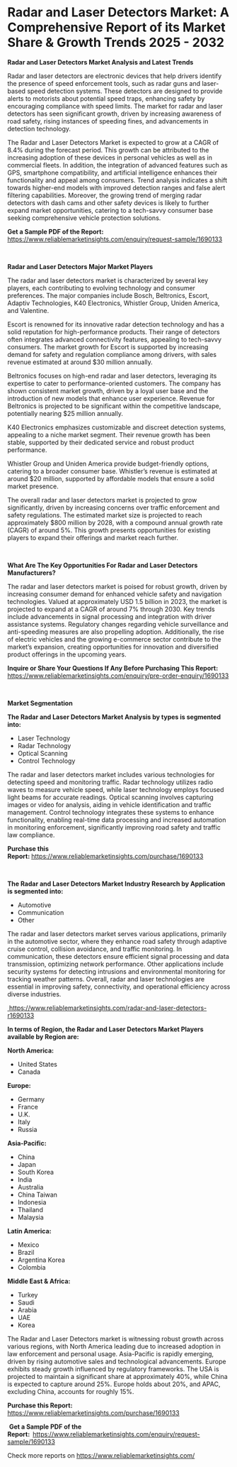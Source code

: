 <p><h1>Radar and Laser Detectors Market: A Comprehensive Report of its Market Share & Growth Trends 2025 - 2032</h1></p><p><strong>Radar and Laser Detectors Market Analysis and Latest Trends</strong></p>
<p><p>Radar and laser detectors are electronic devices that help drivers identify the presence of speed enforcement tools, such as radar guns and laser-based speed detection systems. These detectors are designed to provide alerts to motorists about potential speed traps, enhancing safety by encouraging compliance with speed limits. The market for radar and laser detectors has seen significant growth, driven by increasing awareness of road safety, rising instances of speeding fines, and advancements in detection technology.</p><p>The Radar and Laser Detectors Market is expected to grow at a CAGR of 8.4% during the forecast period. This growth can be attributed to the increasing adoption of these devices in personal vehicles as well as in commercial fleets. In addition, the integration of advanced features such as GPS, smartphone compatibility, and artificial intelligence enhances their functionality and appeal among consumers. Trend analysis indicates a shift towards higher-end models with improved detection ranges and false alert filtering capabilities. Moreover, the growing trend of merging radar detectors with dash cams and other safety devices is likely to further expand market opportunities, catering to a tech-savvy consumer base seeking comprehensive vehicle protection solutions.</p></p>
<p><strong>Get a Sample PDF of the Report:&nbsp;</strong> <a href="https://www.reliablemarketinsights.com/enquiry/request-sample/1690133?utm_campaign=1938&utm_medium=2&utm_source=Github&utm_content=ia&utm_term=07012025&utm_id=radar-and-laser-detectors">https://www.reliablemarketinsights.com/enquiry/request-sample/1690133</a></p>
<p>&nbsp;</p>
<p><strong>Radar and Laser Detectors Major Market Players</strong></p>
<p><p>The radar and laser detectors market is characterized by several key players, each contributing to evolving technology and consumer preferences. The major companies include Bosch, Beltronics, Escort, Adaptiv Technologies, K40 Electronics, Whistler Group, Uniden America, and Valentine. </p><p>Escort is renowned for its innovative radar detection technology and has a solid reputation for high-performance products. Their range of detectors often integrates advanced connectivity features, appealing to tech-savvy consumers. The market growth for Escort is supported by increasing demand for safety and regulation compliance among drivers, with sales revenue estimated at around $30 million annually.</p><p>Beltronics focuses on high-end radar and laser detectors, leveraging its expertise to cater to performance-oriented customers. The company has shown consistent market growth, driven by a loyal user base and the introduction of new models that enhance user experience. Revenue for Beltronics is projected to be significant within the competitive landscape, potentially nearing $25 million annually.</p><p>K40 Electronics emphasizes customizable and discreet detection systems, appealing to a niche market segment. Their revenue growth has been stable, supported by their dedicated service and robust product performance.</p><p>Whistler Group and Uniden America provide budget-friendly options, catering to a broader consumer base. Whistler’s revenue is estimated at around $20 million, supported by affordable models that ensure a solid market presence.</p><p>The overall radar and laser detectors market is projected to grow significantly, driven by increasing concerns over traffic enforcement and safety regulations. The estimated market size is projected to reach approximately $800 million by 2028, with a compound annual growth rate (CAGR) of around 5%. This growth presents opportunities for existing players to expand their offerings and market reach further.</p></p>
<p>&nbsp;</p>
<p><strong>What Are The Key Opportunities For Radar and Laser Detectors Manufacturers?</strong></p>
<p><p>The radar and laser detectors market is poised for robust growth, driven by increasing consumer demand for enhanced vehicle safety and navigation technologies. Valued at approximately USD 1.5 billion in 2023, the market is projected to expand at a CAGR of around 7% through 2030. Key trends include advancements in signal processing and integration with driver assistance systems. Regulatory changes regarding vehicle surveillance and anti-speeding measures are also propelling adoption. Additionally, the rise of electric vehicles and the growing e-commerce sector contribute to the market’s expansion, creating opportunities for innovation and diversified product offerings in the upcoming years.</p></p>
<p><strong>Inquire or Share Your Questions If Any Before Purchasing This Report:</strong> <a href="https://www.reliablemarketinsights.com/enquiry/pre-order-enquiry/1690133?utm_campaign=1938&utm_medium=2&utm_source=Github&utm_content=ia&utm_term=07012025&utm_id=radar-and-laser-detectors">https://www.reliablemarketinsights.com/enquiry/pre-order-enquiry/1690133</a></p>
<p>&nbsp;</p>
<p><strong>Market Segmentation</strong></p>
<p><strong>The Radar and Laser Detectors Market Analysis by types is segmented into:</strong></p>
<p><ul><li>Laser Technology</li><li>Radar Technology</li><li>Optical Scanning</li><li>Control Technology</li></ul></p>
<p><p>The radar and laser detectors market includes various technologies for detecting speed and monitoring traffic. Radar technology utilizes radio waves to measure vehicle speed, while laser technology employs focused light beams for accurate readings. Optical scanning involves capturing images or video for analysis, aiding in vehicle identification and traffic management. Control technology integrates these systems to enhance functionality, enabling real-time data processing and increased automation in monitoring enforcement, significantly improving road safety and traffic law compliance.</p></p>
<p><strong>Purchase this Report:&nbsp;</strong><a href="https://www.reliablemarketinsights.com/purchase/1690133?utm_campaign=1938&utm_medium=2&utm_source=Github&utm_content=ia&utm_term=07012025&utm_id=radar-and-laser-detectors">https://www.reliablemarketinsights.com/purchase/1690133</a></p>
<p>&nbsp;</p>
<p><strong>The Radar and Laser Detectors Market Industry Research by Application is segmented into:</strong></p>
<p><ul><li>Automotive</li><li>Communication</li><li>Other</li></ul></p>
<p><p>The radar and laser detectors market serves various applications, primarily in the automotive sector, where they enhance road safety through adaptive cruise control, collision avoidance, and traffic monitoring. In communication, these detectors ensure efficient signal processing and data transmission, optimizing network performance. Other applications include security systems for detecting intrusions and environmental monitoring for tracking weather patterns. Overall, radar and laser technologies are essential in improving safety, connectivity, and operational efficiency across diverse industries.</p></p>
<p><a href="https://www.reliablemarketinsights.com/radar-and-laser-detectors-r1690133?utm_campaign=1938&utm_medium=2&utm_source=Github&utm_content=ia&utm_term=07012025&utm_id=radar-and-laser-detectors">&nbsp;https://www.reliablemarketinsights.com/radar-and-laser-detectors-r1690133</a></p>
<p><strong>In terms of Region, the Radar and Laser Detectors Market Players available by Region are:</strong></p>
<p>
    <p> <strong> North America: </strong>
        <ul>
            <li>United States</li>
            <li>Canada</li>
        </ul>
        </p> 
    <p> <strong> Europe: </strong>
        <ul>
            <li>Germany</li>
            <li>France</li>
            <li>U.K.</li>
            <li>Italy</li>
            <li>Russia</li>
        </ul>
        </p> 
    <p> <strong> Asia-Pacific: </strong>
        <ul>
            <li>China</li>
            <li>Japan</li>
            <li>South Korea</li>
            <li>India</li>
            <li>Australia</li>
            <li>China Taiwan</li>
            <li>Indonesia</li>
            <li>Thailand</li>
            <li>Malaysia</li>
        </ul>
        </p> 
    <p> <strong> Latin America: </strong>
        <ul>
            <li>Mexico</li>
            <li>Brazil</li>
            <li>Argentina Korea</li>
            <li>Colombia</li>
        </ul>
        </p> 
    <p> <strong> Middle East & Africa: </strong>
        <ul>
            <li>Turkey</li>
            <li>Saudi</li>
            <li>Arabia</li>
            <li>UAE</li>
            <li>Korea</li>
        </ul>
    </p>
    </p>
<p><p>The Radar and Laser Detectors market is witnessing robust growth across various regions, with North America leading due to increased adoption in law enforcement and personal usage. Asia-Pacific is rapidly emerging, driven by rising automotive sales and technological advancements. Europe exhibits steady growth influenced by regulatory frameworks. The USA is projected to maintain a significant share at approximately 40%, while China is expected to capture around 25%. Europe holds about 20%, and APAC, excluding China, accounts for roughly 15%.</p></p>
<p><strong>Purchase this Report: </strong><a href="https://www.reliablemarketinsights.com/purchase/1690133?utm_campaign=1938&utm_medium=2&utm_source=Github&utm_content=ia&utm_term=07012025&utm_id=radar-and-laser-detectors">https://www.reliablemarketinsights.com/purchase/1690133</a></p>
<p>&nbsp;<strong>Get a Sample PDF of the Report:&nbsp;&nbsp;</strong><a href="https://www.reliablemarketinsights.com/enquiry/request-sample/1690133?utm_campaign=1938&utm_medium=2&utm_source=Github&utm_content=ia&utm_term=07012025&utm_id=radar-and-laser-detectors">https://www.reliablemarketinsights.com/enquiry/request-sample/1690133</a></p>
<p><strong></strong></p>
<p>Check more reports on <a href="https://www.reliablemarketinsights.com/?utm_campaign=1938&utm_medium=2&utm_source=Github&utm_content=ia&utm_term=07012025&utm_id=radar-and-laser-detectors">https://www.reliablemarketinsights.com/</a></p>